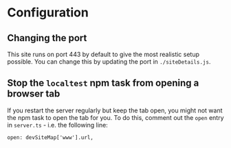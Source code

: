 # Configuration

## Changing the port

This site runs on port 443 by default to give the most realistic setup possible. You can change this by updating the port in `./siteDetails.js`.

## Stop the `localtest` npm task from opening a browser tab

If you restart the server regularly but keep the tab open, you might not want the npm task to open the tab for you. To do this, comment out the `open` entry in `server.ts` - i.e. the following line:

```
open: devSiteMap['www'].url,
```
